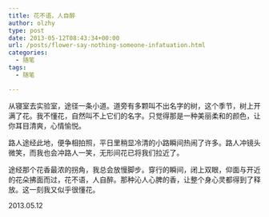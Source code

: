 ```yaml
---
title: 花不语，人自醉
author: olzhy
type: post
date: 2013-05-12T08:43:34+00:00
url: /posts/flower-say-nothing-someone-infatuation.html
categories:
  - 随笔
tags:
  - 随笔

---
```

从寝室去实验室，途径一条小道。道旁有多颗叫不出名字的树，这个季节，树上开满了花。我不懂花，自然叫不上它们的名字。只觉得那是一种美丽柔和的颜色，让你耳目清爽，心情愉悦。

路人途经此地，便争相拍照，平日里稍显冷清的小路瞬间热闹了许多。路人冲镜头微笑，而我也会冲路人一笑，无形间花已将我们拉近了。

途经那个花香最浓的拐角，我总会放慢脚步。穿行的瞬间，闭上双眼，仰面与开近的花朵拂面而过，花不语，人自醉。那种沁人心脾的香，让整个身心灵都得到了释放。这一刻我又似乎很懂花。

2013.05.12